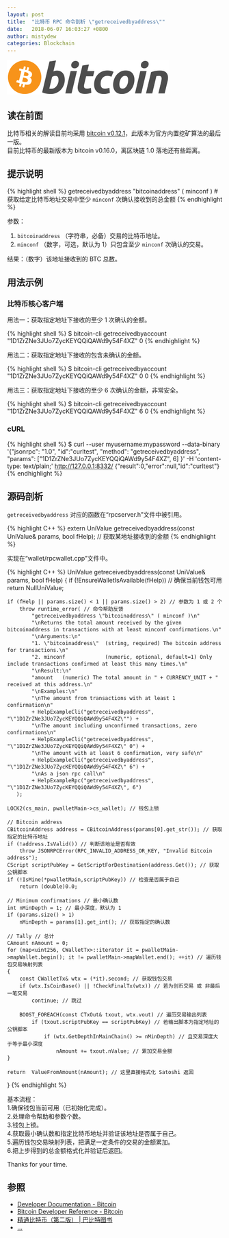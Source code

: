 ```yaml
---
layout: post
title:  "比特币 RPC 命令剖析 \"getreceivedbyaddress\""
date:   2018-06-07 16:03:27 +0800
author: mistydew
categories: Blockchain
---
```

![bitcoin](/images/20180504/bitcoin.svg)

## 读在前面
比特币相关的解读目前均采用 [bitcoin v0.12.1](https://github.com/bitcoin/bitcoin/tree/v0.12.1)，此版本为官方内置挖矿算法的最后一版。<br>
目前比特币的最新版本为 bitcoin v0.16.0，离区块链 1.0 落地还有些距离。

## 提示说明

{% highlight shell %}
getreceivedbyaddress "bitcoinaddress" ( minconf ) # 获取给定比特币地址交易中至少 `minconf` 次确认接收到的总金额
{% endhighlight %}

参数：<br>
1. `bitcoinaddress` （字符串，必备）交易的比特币地址。<br>
2. `minconf` （数字，可选，默认为 1）只包含至少 `minconf` 次确认的交易。

结果：（数字）该地址接收到的 BTC 总数。

## 用法示例

### 比特币核心客户端

用法一：获取指定地址下接收的至少 1 次确认的金额。

{% highlight shell %}
$ bitcoin-cli getreceivedbyaccount "1D1ZrZNe3JUo7ZycKEYQQiQAWd9y54F4XZ"
0
{% endhighlight %}

用法二：获取指定地址下接收的包含未确认的金额。

{% highlight shell %}
$ bitcoin-cli getreceivedbyaccount "1D1ZrZNe3JUo7ZycKEYQQiQAWd9y54F4XZ" 0
0
{% endhighlight %}

用法三：获取指定地址下接收的至少 6 次确认的金额，非常安全。

{% highlight shell %}
$ bitcoin-cli getreceivedbyaccount "1D1ZrZNe3JUo7ZycKEYQQiQAWd9y54F4XZ" 6
0
{% endhighlight %}

### cURL

{% highlight shell %}
$ curl --user myusername:mypassword --data-binary '{"jsonrpc": "1.0", "id":"curltest", "method": "getreceivedbyaddress", "params": ["1D1ZrZNe3JUo7ZycKEYQQiQAWd9y54F4XZ", 6] }' -H 'content-type: text/plain;' http://127.0.0.1:8332/
{"result":0,"error":null,"id":"curltest"}
{% endhighlight %}

## 源码剖析
`getreceivedbyaddress` 对应的函数在“rpcserver.h”文件中被引用。

{% highlight C++ %}
extern UniValue getreceivedbyaddress(const UniValue& params, bool fHelp); // 获取某地址接收到的金额
{% endhighlight %}

实现在“wallet/rpcwallet.cpp”文件中。

{% highlight C++ %}
UniValue getreceivedbyaddress(const UniValue& params, bool fHelp)
{
    if (!EnsureWalletIsAvailable(fHelp)) // 确保当前钱包可用
        return NullUniValue;
    
    if (fHelp || params.size() < 1 || params.size() > 2) // 参数为 1 或 2 个
        throw runtime_error( // 命令帮助反馈
            "getreceivedbyaddress \"bitcoinaddress\" ( minconf )\n"
            "\nReturns the total amount received by the given bitcoinaddress in transactions with at least minconf confirmations.\n"
            "\nArguments:\n"
            "1. \"bitcoinaddress\"  (string, required) The bitcoin address for transactions.\n"
            "2. minconf             (numeric, optional, default=1) Only include transactions confirmed at least this many times.\n"
            "\nResult:\n"
            "amount   (numeric) The total amount in " + CURRENCY_UNIT + " received at this address.\n"
            "\nExamples:\n"
            "\nThe amount from transactions with at least 1 confirmation\n"
            + HelpExampleCli("getreceivedbyaddress", "\"1D1ZrZNe3JUo7ZycKEYQQiQAWd9y54F4XZ\"") +
            "\nThe amount including unconfirmed transactions, zero confirmations\n"
            + HelpExampleCli("getreceivedbyaddress", "\"1D1ZrZNe3JUo7ZycKEYQQiQAWd9y54F4XZ\" 0") +
            "\nThe amount with at least 6 confirmation, very safe\n"
            + HelpExampleCli("getreceivedbyaddress", "\"1D1ZrZNe3JUo7ZycKEYQQiQAWd9y54F4XZ\" 6") +
            "\nAs a json rpc call\n"
            + HelpExampleRpc("getreceivedbyaddress", "\"1D1ZrZNe3JUo7ZycKEYQQiQAWd9y54F4XZ\", 6")
       );

    LOCK2(cs_main, pwalletMain->cs_wallet); // 钱包上锁

    // Bitcoin address
    CBitcoinAddress address = CBitcoinAddress(params[0].get_str()); // 获取指定的比特币地址
    if (!address.IsValid()) // 判断该地址是否有效
        throw JSONRPCError(RPC_INVALID_ADDRESS_OR_KEY, "Invalid Bitcoin address");
    CScript scriptPubKey = GetScriptForDestination(address.Get()); // 获取公钥脚本
    if (!IsMine(*pwalletMain,scriptPubKey)) // 检查是否属于自己
        return (double)0.0;

    // Minimum confirmations // 最小确认数
    int nMinDepth = 1; // 最小深度，默认为 1
    if (params.size() > 1)
        nMinDepth = params[1].get_int(); // 获取指定的确认数

    // Tally // 总计
    CAmount nAmount = 0;
    for (map<uint256, CWalletTx>::iterator it = pwalletMain->mapWallet.begin(); it != pwalletMain->mapWallet.end(); ++it) // 遍历钱包交易映射列表
    {
        const CWalletTx& wtx = (*it).second; // 获取钱包交易
        if (wtx.IsCoinBase() || !CheckFinalTx(wtx)) // 若为创币交易 或 非最后一笔交易
            continue; // 跳过

        BOOST_FOREACH(const CTxOut& txout, wtx.vout) // 遍历交易输出列表
            if (txout.scriptPubKey == scriptPubKey) // 若输出脚本为指定地址的公钥脚本
                if (wtx.GetDepthInMainChain() >= nMinDepth) // 且交易深度大于等于最小深度
                    nAmount += txout.nValue; // 累加交易金额
    }

    return  ValueFromAmount(nAmount); // 这里直接格式化 Satoshi 返回
}
{% endhighlight %}

基本流程：<br>
1.确保钱包当前可用（已初始化完成）。<br>
2.处理命令帮助和参数个数。<br>
3.钱包上锁。<br>
4.获取最小确认数和指定比特币地址并验证该地址是否属于自己。<br>
5.遍历钱包交易映射列表，把满足一定条件的交易的金额累加。<br>
6.把上步得到的总金额格式化并验证后返回。

Thanks for your time.

## 参照
* [Developer Documentation - Bitcoin](https://bitcoin.org/en/developer-documentation)
* [Bitcoin Developer Reference - Bitcoin](https://bitcoin.org/en/developer-reference#getreceivedbyaddress)
* [精通比特币（第二版） \| 巴比特图书](http://book.8btc.com/masterbitcoin2cn)
* [...](https://github.com/mistydew/blockchain)
